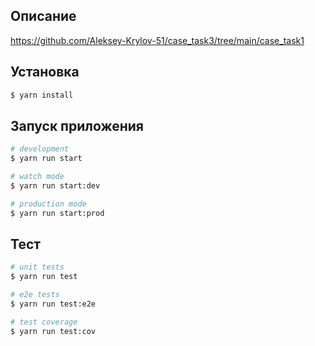 ## Описание 

https://github.com/Aleksey-Krylov-51/case_task3/tree/main/case_task1

## Установка

```bash
$ yarn install
```

## Запуск приложения

```bash
# development
$ yarn run start

# watch mode
$ yarn run start:dev

# production mode
$ yarn run start:prod
```

## Тест

```bash
# unit tests
$ yarn run test

# e2e tests
$ yarn run test:e2e

# test coverage
$ yarn run test:cov
```

